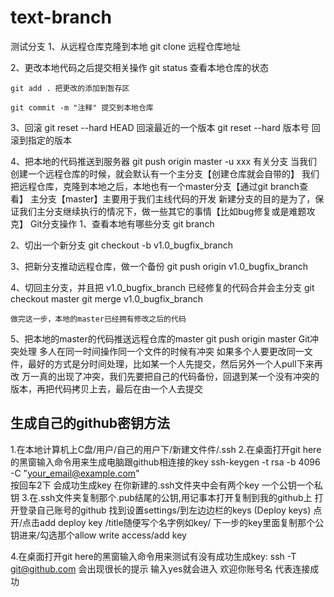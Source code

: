# text-branch
测试分支
1、从远程仓库克隆到本地
    git clone 远程仓库地址

2、更改本地代码之后提交相关操作
    git status 查看本地仓库的状态

    git add . 把更改的添加到暂存区

    git commit -m "注释" 提交到本地仓库
    
3、回滚
	git reset --hard HEAD 回滚最近的一个版本
   	git reset --hard 版本号 回滚到指定的版本

4、把本地的代码推送到服务器
    git push origin master -u xxx
有关分支
当我们创建一个远程仓库的时候，就会默认有一个主分支【创建仓库就会自带的】
我们把远程仓库，克隆到本地之后，本地也有一个master分支【通过git branch查看】
主分支【master】主要用于我们主线代码的开发
新建分支的目的是为了，保证我们主分支继续执行的情况下，做一些其它的事情【比如bug修复或是难题攻克】
Git分支操作
1、查看本地有哪些分支
    git branch
    
2、切出一个新分支
	git checkout -b v1.0_bugfix_branch
    
3、把新分支推动远程仓库，做一个备份
	git push origin v1.0_bugfix_branch
    
4、切回主分支，并且把 v1.0_bugfix_branch 已经修复的代码合并会主分支
	git checkout master
    git merge v1.0_bugfix_branch
    
    做完这一步，本地的master已经拥有修改之后的代码
    
5、把本地的master的代码推送远程仓库的master
	git push origin master
Git冲突处理
多人在同一时间操作同一个文件的时候有冲突
如果多个人要更改同一文件，最好的方式是分时间处理，比如某一个人先提交，然后另外一个人pull下来再改
万一真的出现了冲突，我们先要把自己的代码备份，回退到某一个没有冲突的版本，再把代码拷贝上去，最后在由一个人去提交


## 生成自己的github密钥方法
1.在本地计算机上C盘/用户/自己的用户下/新建文件件/.ssh
2.在桌面打开git here的黑窗输入命令用来生成电脑跟github相连接的key
ssh-keygen -t rsa -b 4096 -C "your_email@example.com"  
按回车2下 会成功生成key 在你新建的.ssh文件夹中会有两个key 一个公钥一个私钥 
3.在.ssh文件夹复制那个.pub结尾的公钥,用记事本打开复制到我的github上 
打开登录自己账号的github 找到设置settings/到左边边栏的keys  (Deploy keys) 点开/点击add deploy key /title随便写个名字例如key/  下一步的key里面复制那个公钥进来/勾选那个allow write access/add key

4.在桌面打开git here的黑窗输入命令用来测试有没有成功生成key: 
ssh -T git@github.com
会出现很长的提示 输入yes就会进入 欢迎你账号名 代表连接成功
